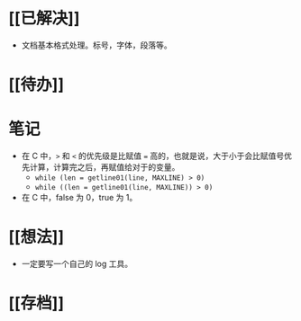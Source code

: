 # [[已解决]]
- 文档基本格式处理。标号，字体，段落等。

# [[待办]]

# 笔记
- 在 C 中，`>` 和 `<` 的优先级是比赋值 `=` 高的，也就是说，大于小于会比赋值号优先计算，计算完之后，再赋值给对于的变量。
	- `while (len = getline01(line, MAXLINE) > 0)` 
	- `while ((len = getline01(line, MAXLINE)) > 0)`
- 在 C 中，false 为 0，true 为 1。
# [[想法]]
- 一定要写一个自己的 log 工具。

# [[存档]]